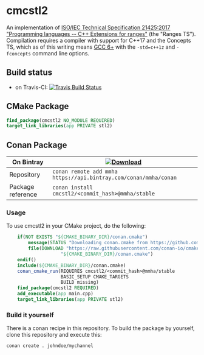 # cmcstl2
An implementation of [ISO/IEC Technical Specification 21425:2017 "Programming languages -- C++ Extensions for ranges"](https://www.iso.org/standard/70910.html) (the "Ranges TS").
Compilation requires a compiler with support for C++17 and the Concepts TS, which as of this writing means [GCC 6+](https://gcc.gnu.org/) with the `-std=c++1z` and `-fconcepts` command line options.

## Build status
- on Travis-CI: [![Travis Build Status](https://travis-ci.org/CaseyCarter/cmcstl2.svg?branch=master)](https://travis-ci.org/CaseyCarter/cmcstl2)

## CMake Package

```cmake
find_package(cmcstl2 NO_MODULE REQUIRED)
target_link_libraries(app PRIVATE stl2)
```

## Conan Package
| On Bintray| [ ![Download](https://api.bintray.com/packages/mmha/conan/cmcstl2%3Ammha/images/download.svg) ](https://bintray.com/mmha/conan/cmcstl2%3Ammha/_latestVersion) |
|-|-|
| Repository | `conan remote add mmha https://api.bintray.com/conan/mmha/conan` |
| Package reference  | `conan install cmcstl2/<commit_hash>@mmha/stable` |

### Usage
To use cmcstl2 in your CMake project, do the following:
```cmake
    if(NOT EXISTS "${CMAKE_BINARY_DIR}/conan.cmake")
        message(STATUS "Downloading conan.cmake from https://github.com/conan-io/cmake-conan")
        file(DOWNLOAD "https://raw.githubusercontent.com/conan-io/cmake-conan/master/conan.cmake"
                    "${CMAKE_BINARY_DIR}/conan.cmake")
    endif()
    include(${CMAKE_BINARY_DIR}/conan.cmake)
    conan_cmake_run(REQUIRES cmcstl2/<commit_hash>@mmha/stable
                    BASIC_SETUP CMAKE_TARGETS
                    BUILD missing)
    find_package(cmcstl2 REQUIRED)
    add_executable(app main.cpp)
    target_link_libraries(app PRIVATE stl2)
```

### Build it yourself
There is a conan recipe in this repository. To build the package by yourself, clone this repository and execute this:
```
conan create . johndoe/mychannel
```
